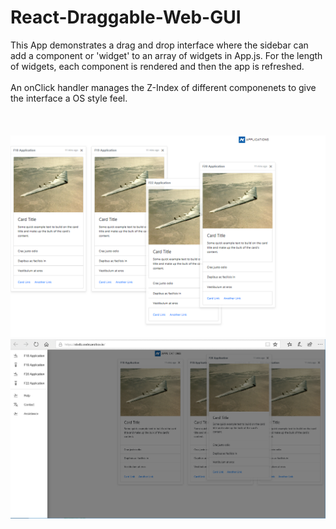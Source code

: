 



# React-Draggable-Web-GUI
This App demonstrates a drag and drop interface where the sidebar can add a component or 'widget' to an array of widgets in App.js. For the length of widgets, each component is rendered and then the app is refreshed.<br></br>
An onClick handler manages the Z-Index of different componenets to give the interface a OS style feel.
<br></br><br></br>
<img src="https://raw.githubusercontent.com/mikeck1/React-Draggable-Web-GUI/master/reactdraggableExamplePhoto.png">
<img src="https://raw.githubusercontent.com/mikeck1/React-Draggable-Web-GUI/master/react-draggable-example-photo-2.png">
